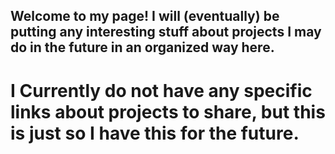 ## Welcome to my page! I will (eventually) be putting any interesting stuff about projects I may do in the future in an organized way here. 
# I Currently do not have any specific links about projects to share, but this is just so I have this for the future.
